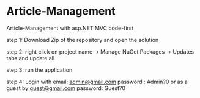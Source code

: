 # Article-Management
Article-Management with asp.NET MVC code-first

step 1: Download Zip of the repository and open the solution

step 2: right click on project name -> Manage NuGet Packages -> Updates tabs and update all 

step 3: run the application 

step 4: Login with email: admin@gmail.com  password : Admin?0 or as a guest by guest@gmail.com password: Guest?0
